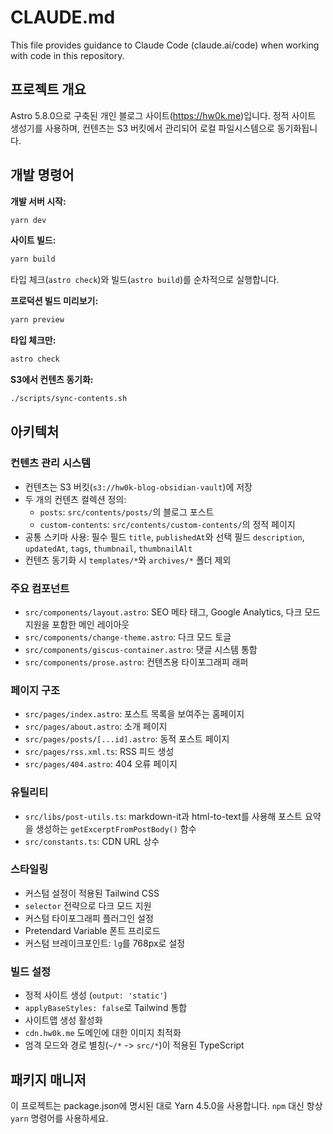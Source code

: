 # CLAUDE.md

This file provides guidance to Claude Code (claude.ai/code) when working with code in this repository.

## 프로젝트 개요

Astro 5.8.0으로 구축된 개인 블로그 사이트(https://hw0k.me)입니다. 정적 사이트 생성기를 사용하며, 컨텐츠는 S3 버킷에서 관리되어 로컬 파일시스템으로 동기화됩니다.

## 개발 명령어

**개발 서버 시작:**
```bash
yarn dev
```

**사이트 빌드:**
```bash
yarn build
```
타입 체크(`astro check`)와 빌드(`astro build`)를 순차적으로 실행합니다.

**프로덕션 빌드 미리보기:**
```bash
yarn preview
```

**타입 체크만:**
```bash
astro check
```

**S3에서 컨텐츠 동기화:**
```bash
./scripts/sync-contents.sh
```

## 아키텍처

### 컨텐츠 관리 시스템
- 컨텐츠는 S3 버킷(`s3://hw0k-blog-obsidian-vault`)에 저장
- 두 개의 컨텐츠 컬렉션 정의:
  - `posts`: `src/contents/posts/`의 블로그 포스트
  - `custom-contents`: `src/contents/custom-contents/`의 정적 페이지
- 공통 스키마 사용: 필수 필드 `title`, `publishedAt`와 선택 필드 `description`, `updatedAt`, `tags`, `thumbnail`, `thumbnailAlt`
- 컨텐츠 동기화 시 `templates/*`와 `archives/*` 폴더 제외

### 주요 컴포넌트
- `src/components/layout.astro`: SEO 메타 태그, Google Analytics, 다크 모드 지원을 포함한 메인 레이아웃
- `src/components/change-theme.astro`: 다크 모드 토글
- `src/components/giscus-container.astro`: 댓글 시스템 통합
- `src/components/prose.astro`: 컨텐츠용 타이포그래피 래퍼

### 페이지 구조
- `src/pages/index.astro`: 포스트 목록을 보여주는 홈페이지
- `src/pages/about.astro`: 소개 페이지
- `src/pages/posts/[...id].astro`: 동적 포스트 페이지
- `src/pages/rss.xml.ts`: RSS 피드 생성
- `src/pages/404.astro`: 404 오류 페이지

### 유틸리티
- `src/libs/post-utils.ts`: markdown-it과 html-to-text를 사용해 포스트 요약을 생성하는 `getExcerptFromPostBody()` 함수
- `src/constants.ts`: CDN URL 상수

### 스타일링
- 커스텀 설정이 적용된 Tailwind CSS
- `selector` 전략으로 다크 모드 지원
- 커스텀 타이포그래피 플러그인 설정
- Pretendard Variable 폰트 프리로드
- 커스텀 브레이크포인트: `lg`를 768px로 설정

### 빌드 설정
- 정적 사이트 생성 (`output: 'static'`)
- `applyBaseStyles: false`로 Tailwind 통합
- 사이트맵 생성 활성화
- `cdn.hw0k.me` 도메인에 대한 이미지 최적화
- 엄격 모드와 경로 별칭(`~/*` -> `src/*`)이 적용된 TypeScript

## 패키지 매니저

이 프로젝트는 package.json에 명시된 대로 Yarn 4.5.0을 사용합니다. `npm` 대신 항상 `yarn` 명령어를 사용하세요.